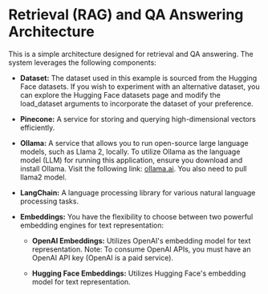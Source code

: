 # Retrieval (RAG) and QA Answering Architecture

This is a simple architecture designed for retrieval and QA answering. The system leverages the following components:
- **Dataset:** The dataset used in this example is sourced from the Hugging Face datasets. If you wish to experiment with an alternative dataset, you can explore the Hugging Face datasets page and modify the load_dataset arguments to incorporate the dataset of your preference.
- **Pinecone:** A service for storing and querying high-dimensional vectors efficiently.

- **Ollama:** A service that allows you to run open-source large language models, such as Llama 2, locally. To utilize Ollama as the language model (LLM) for running this application, ensure you download and install Ollama. Visit the following link: [ollama.ai](https://ollama.ai/). You also need to pull llama2 model.

- **LangChain:** A language processing library for various natural language processing tasks.

- **Embeddings:** You have the flexibility to choose between two powerful embedding engines for text representation:

  - **OpenAI Embeddings:** Utilizes OpenAI's embedding model for text representation. Note: To consume OpenAI APIs, you must have an OpenAI API key (OpenAI is a paid service).

  - **Hugging Face Embeddings:** Utilizes Hugging Face's embedding model for text representation.
